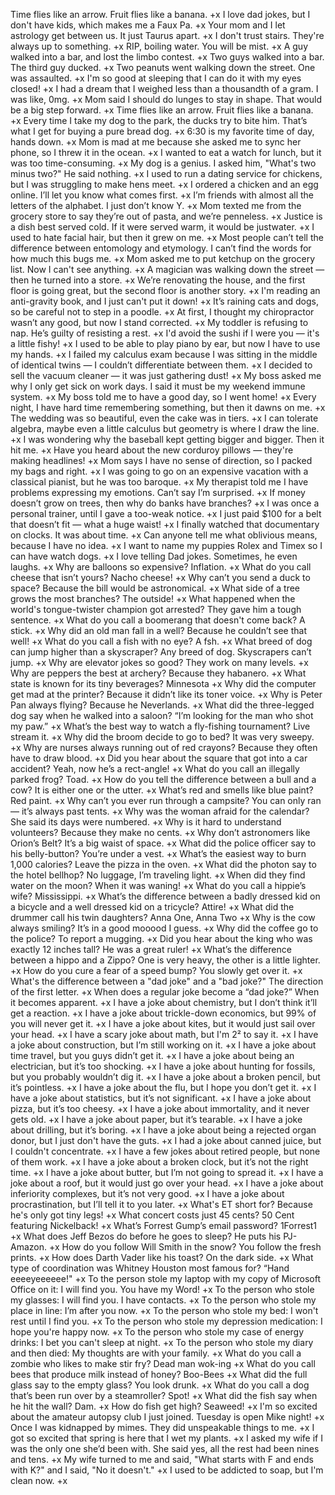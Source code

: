 Time flies like an arrow. Fruit flies like a banana. +x
I love dad jokes, but I don't have kids, which makes me a Faux Pa. +x
Your mom and I let astrology get between us. It just Taurus apart. +x
I don't trust stairs. They're always up to something. +x
RIP, boiling water. You will be mist. +x
A guy walked into a bar, and lost the limbo contest. +x
Two guys walked into a bar. The third guy ducked. +x
Two peanuts went walking down the street. One was assaulted. +x
I'm so good at sleeping that I can do it with my eyes closed! +x
I had a dream that I weighed less than a thousandth of a gram. I was like, 0mg. +x
Mom said I should do lunges to stay in shape. That would be a big step forward. +x
Time flies like an arrow. Fruit flies like a banana. +x
Every time I take my dog to the park, the ducks try to bite him. That’s what I get for buying a pure bread dog. +x
6:30 is my favorite time of day, hands down. +x
Mom is mad at me because she asked me to sync her phone, so I threw it in the ocean. +x
I wanted to eat a watch for lunch, but it was too time-consuming. +x
My dog is a genius. I asked him, "What's two minus two?" He said nothing. +x
I used to run a dating service for chickens, but I was struggling to make hens meet. +x
I ordered a chicken and an egg online. I’ll let you know what comes first. +x
I’m friends with almost all the letters of the alphabet. I just don’t know Y. +x
Mom texted me from the grocery store to say they’re out of pasta, and we’re penneless. +x
Justice is a dish best served cold. If it were served warm, it would be justwater. +x
I used to hate facial hair, but then it grew on me. +x
Most people can’t tell the difference between entomology and etymology. I can’t find the words for how much this bugs me. +x
Mom asked me to put ketchup on the grocery list. Now I can't see anything. +x
A magician was walking down the street — then he turned into a store. +x
We’re renovating the house, and the first floor is going great, but the second floor is another story. +x
I'm reading an anti-gravity book, and I just can't put it down! +x
It’s raining cats and dogs, so be careful not to step in a poodle. +x
At first, I thought my chiropractor wasn’t any good, but now I stand corrected. +x
My toddler is refusing to nap. He’s guilty of resisting a rest. +x
I'd avoid the sushi if I were you — it's a little fishy! +x
I used to be able to play piano by ear, but now I have to use my hands. +x
I failed my calculus exam because I was sitting in the middle of identical twins — I couldn’t differentiate between them. +x
I decided to sell the vacuum cleaner — it was just gathering dust! +x
My boss asked me why I only get sick on work days. I said it must be my weekend immune system. +x
My boss told me to have a good day, so I went home! +x
Every night, I have hard time remembering something, but then it dawns on me. +x
The wedding was so beautiful, even the cake was in tiers. +x
I can tolerate algebra, maybe even a little calculus but geometry is where I draw the line. +x
I was wondering why the baseball kept getting bigger and bigger. Then it hit me. +x
Have you heard about the new corduroy pillows — they're making headlines! +x
Mom says I have no sense of direction, so I packed my bags and right. +x
I was going to go on an expensive vacation with a classical pianist, but he was too baroque. +x
My therapist told me I have problems expressing my emotions. Can’t say I’m surprised. +x
If money doesn’t grow on trees, then why do banks have branches? +x
I was once a personal trainer, until I gave a too-weak notice. +x
I just paid $100 for a belt that doesn’t fit — what a huge waist! +x
I finally watched that documentary on clocks. It was about time. +x
Can anyone tell me what oblivious means, because I have no idea. +x
I want to name my puppies Rolex and Timex so I can have watch dogs. +x
I love telling Dad jokes. Sometimes, he even laughs. +x
Why are balloons so expensive? Inflation. +x
What do you call cheese that isn’t yours? Nacho cheese! +x
Why can’t you send a duck to space? Because the bill would be astronomical. +x
What side of a tree grows the most branches? The outside! +x
What happened when the world's tongue-twister champion got arrested? They gave him a tough sentence. +x
What do you call a boomerang that doesn't come back? A stick. +x
Why did an old man fall in a well? Because he couldn’t see that well! +x
What do you call a fish with no eye?  A fsh. +x
What breed of dog can jump higher than a skyscraper?  Any breed of dog. Skyscrapers can’t jump. +x
Why are elevator jokes so good? They work on many levels. +x
Why are peppers the best at archery? Because they habanero. +x
What state is known for its tiny beverages? Minnesota +x
Why did the computer get mad at the printer? Because it didn’t like its toner voice. +x
Why is Peter Pan always flying? Because he Neverlands. +x
What did the three-legged dog say when he walked into a saloon? “I’m looking for the man who shot my paw.” +x
What’s the best way to watch a fly-fishing tournament? Live stream it. +x
Why did the broom decide to go to bed? It was very sweepy. +x
Why are nurses always running out of red crayons? Because they often have to draw blood. +x
Did you hear about the square that got into a car accident? Yeah, now he’s a rect-angle! +x
What do you call an illegally parked frog? Toad. +x
How do you tell the difference between a bull and a cow? It is either one or the utter. +x
What’s red and smells like blue paint? Red paint. +x
Why can’t you ever run through a campsite? You can only ran — it’s always past tents. +x
Why was the woman afraid for the calendar? She said its days were numbered. +x
Why is it hard to understand volunteers? Because they make no cents. +x
Why don’t astronomers like Orion’s Belt? It’s a big waist of space. +x
What did the police officer say to his belly-button? You’re under a vest. +x
What’s the easiest way to burn 1,000 calories? Leave the pizza in the oven. +x
What did the photon say to the hotel bellhop? No luggage, I’m traveling light. +x
When did they find water on the moon? When it was waning! +x
What do you call a hippie’s wife? Mississippi. +x
What’s the difference between a badly dressed kid on a bicycle and a well dressed kid on a tricycle? Attire! +x
What did the drummer call his twin daughters? Anna One, Anna Two +x
Why is the cow always smiling? It’s in a good mooood I guess. +x
Why did the coffee go to the police? To report a mugging. +x
Did you hear about the king who was exactly 12 inches tall? He was a great ruler! +x
What’s the difference between a hippo and a Zippo? One is very heavy, the other is a little lighter. +x
How do you cure a fear of a speed bump? You slowly get over it. +x
What's the difference between a "dad joke" and a "bad joke?" The direction of the first letter. +x
When does a regular joke become a “dad joke?” When it becomes apparent. +x
I have a joke about chemistry, but I don’t think it’ll get a reaction. +x
I have a joke about trickle-down economics, but 99% of you will never get it. +x
I have a joke about kites, but it would just sail over your head. +x
I have a scary joke about math, but I'm 2² to say it. +x
I have a joke about construction, but I’m still working on it. +x
I have a joke about time travel, but you guys didn’t get it. +x
I have a joke about being an electrician, but it’s too shocking. +x
I have a joke about hunting for fossils, but you probably wouldn’t dig it. +x
I have a joke about a broken pencil, but it’s pointless. +x
I have a joke about the flu, but I hope you don’t get it. +x
I have a joke about statistics, but it’s not significant. +x
I have a joke about pizza, but it’s too cheesy. +x
I have a joke about immortality, and it never gets old. +x
I have a joke about paper, but it’s tearable. +x
I have a joke about drilling, but it’s boring. +x
I have a joke about being a rejected organ donor, but I just don't have the guts. +x
I had a joke about canned juice, but I couldn't concentrate. +x
I have a few jokes about retired people, but none of them work. +x
I have a joke about a broken clock, but it’s not the right time. +x
I have a joke about butter, but I’m not going to spread it. +x
I have a joke about a roof, but it would just go over your head. +x
I have a joke about inferiority complexes, but it’s not very good. +x
I have a joke about procrastination, but I’ll tell it to you later. +x
What's ET short for? Because he's only got tiny legs! +x
What concert costs just 45 cents? 50 Cent featuring Nickelback! +x
What’s Forrest Gump’s email password? 1Forrest1 +x
What does Jeff Bezos do before he goes to sleep? He puts his PJ-Amazon. +x
How do you follow Will Smith in the snow? You follow the fresh prints. +x
How does Darth Vader like his toast? On the dark side. +x
What type of coordination was Whitney Houston most famous for? “Hand eeeeyeeeeee!" +x
To the person stole my laptop with my copy of Microsoft Office on it: I will find you. You have my Word! +x
To the person who stole my glasses: I will find you. I have contacts. +x
To the person who stole my place in line: I’m after you now. +x
To the person who stole my bed: I won't rest until I find you. +x
To the person who stole my depression medication: I hope you're happy now. +x
To the person who stole my case of energy drinks: I bet you can't sleep at night. +x
To the person who stole my diary and then died: My thoughts are with your family. +x
What do you call a zombie who likes to make stir fry? Dead man wok-ing +x
What do you call bees that produce milk instead of honey? Boo-Bees +x
What did the full glass say to the empty glass? You look drunk. +x
What do you call a dog that’s been run over by a steamroller? Spot! +x
What did the fish say when he hit the wall? Dam. +x
How do fish get high? Seaweed! +x
I'm so excited about the amateur autopsy club I just joined. Tuesday is open Mike night! +x
Once I was kidnapped by mimes. They did unspeakable things to me. +x
I got so excited that spring is here that I wet my plants. +x
I asked my wife if I was the only one she’d been with. She said yes, all the rest had been nines and tens. +x
My wife turned to me and said, "What starts with F and ends with K?" and I said, "No it doesn't." +x
I used to be addicted to soap, but I'm clean now. +x